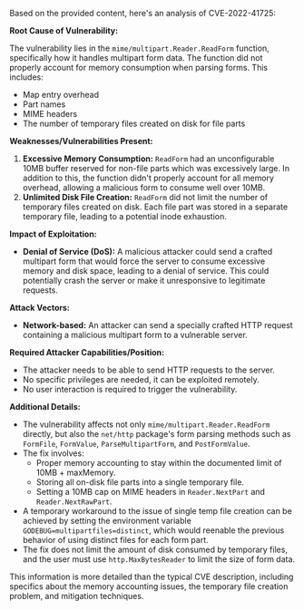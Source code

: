 Based on the provided content, here's an analysis of CVE-2022-41725:

**Root Cause of Vulnerability:**

The vulnerability lies in the `mime/multipart.Reader.ReadForm` function, specifically how it handles multipart form data. The function did not properly account for memory consumption when parsing forms. This includes:
   - Map entry overhead
   - Part names
   - MIME headers
   - The number of temporary files created on disk for file parts

**Weaknesses/Vulnerabilities Present:**

1.  **Excessive Memory Consumption:** `ReadForm` had an unconfigurable 10MB buffer reserved for non-file parts which was excessively large. In addition to this, the function didn't properly account for all memory overhead, allowing a malicious form to consume well over 10MB.
2.  **Unlimited Disk File Creation:** `ReadForm` did not limit the number of temporary files created on disk. Each file part was stored in a separate temporary file, leading to a potential inode exhaustion.

**Impact of Exploitation:**

-   **Denial of Service (DoS):** A malicious attacker could send a crafted multipart form that would force the server to consume excessive memory and disk space, leading to a denial of service. This could potentially crash the server or make it unresponsive to legitimate requests.

**Attack Vectors:**

-   **Network-based:** An attacker can send a specially crafted HTTP request containing a malicious multipart form to a vulnerable server.

**Required Attacker Capabilities/Position:**

-   The attacker needs to be able to send HTTP requests to the server.
-   No specific privileges are needed, it can be exploited remotely.
-   No user interaction is required to trigger the vulnerability.

**Additional Details:**

-   The vulnerability affects not only `mime/multipart.Reader.ReadForm` directly, but also the `net/http` package's form parsing methods such as `FormFile`, `FormValue`, `ParseMultipartForm`, and `PostFormValue`.
-   The fix involves:
    -   Proper memory accounting to stay within the documented limit of 10MB + maxMemory.
    -   Storing all on-disk file parts into a single temporary file.
    -   Setting a 10MB cap on MIME headers in `Reader.NextPart` and `Reader.NextRawPart`.
-   A temporary workaround to the issue of single temp file creation can be achieved by setting the environment variable `GODEBUG=multipartfiles=distinct`, which would reenable the previous behavior of using distinct files for each form part.
-   The fix does not limit the amount of disk consumed by temporary files, and the user must use `http.MaxBytesReader` to limit the size of form data.

This information is more detailed than the typical CVE description, including specifics about the memory accounting issues, the temporary file creation problem, and mitigation techniques.
